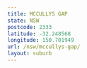 ```yaml
---
title: MCCULLYS GAP
state: NSW
postcode: 2333
latitude: -32.248568
longitude: 150.701949
url: /nsw/mccullys-gap/
layout: suburb
---
```

